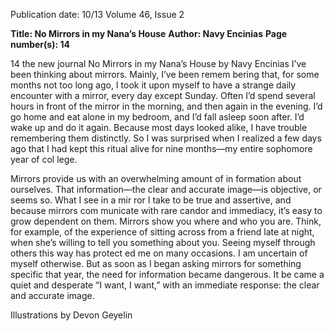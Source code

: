 Publication date: 10/13
Volume 46, Issue 2

**Title: No Mirrors in my Nana’s House**
**Author: Navy Encinias**
**Page number(s): 14**

14
the new journal
No Mirrors
in my
Nana’s 
House
by Navy Encinias
I’ve been thinking about mirrors. Mainly, I’ve been remem­
bering that, for some months not too long ago, I took it upon 
myself to have a strange daily encounter with a mirror, every 
day except Sunday. Often I’d spend several hours in front of 
the mirror in the morning, and then again in the evening. I’d 
go home and eat alone in my bedroom, and I’d fall asleep soon 
after. I’d wake up and do it again. Because most days looked 
alike, I have trouble remembering them distinctly. So I was 
surprised when I realized a few days ago that I had kept this 
ritual alive for nine months—my entire sophomore year of col­
lege. 

Mirrors provide us with an overwhelming amount of in­
formation about ourselves. That information—the clear and 
accurate image—is objective, or seems so. What I see in a mir­
ror I take to be true and assertive, and because mirrors com­
municate with rare candor and immediacy, it’s easy to grow 
dependent on them. Mirrors show you where and who you are. 
Think, for example, of the experience of sitting across from a 
friend late at night, when she’s willing to tell you something 
about you. Seeing myself through others this way has protect­
ed me on many occasions. I am uncertain of myself otherwise. 
But as soon as I began asking mirrors for something specific 
that year, the need for information became dangerous. It be­
came a quiet and desperate “I want, I want,” with an immediate 
response: the clear and accurate image. 

Illustrations by Devon Geyelin